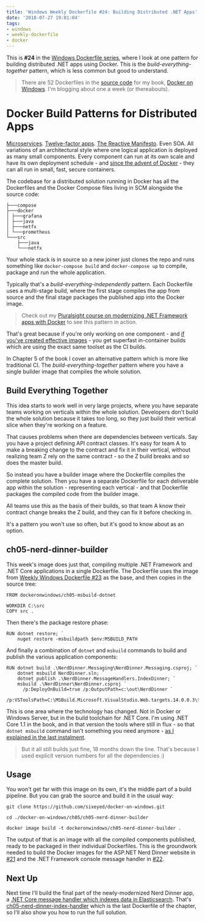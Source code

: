 ```yaml
---
title: 'Windows Weekly Dockerfile #24: Building Distributed .NET Apps'
date: '2018-07-27 19:01:04'
tags:
- windows
- weekly-dockerfile
- docker
---
```


This is **#24** in the [Windows Dockerfile series](/tag/weekly-dockerfile/), where I look at one pattern for building distributed .NET apps using Docker. This is the _build-everything-together_ pattern, which is less common but good to understand.

> There are 52 Dockerfiles in the [source code](http://github.com/sixeyed/docker-on-windows) for my book, [Docker on Windows](https://www.amazon.com/Docker-Windows-101-Production-ebook/dp/B0711Y4J9K). I'm blogging about one a week (or thereabouts).

# Docker Build Patterns for Distributed Apps

[Microservices](https://www.nginx.com/resources/library/microservices-reference-architecture/). [Twelve-factor apps](https://12factor.net). [The Reactive Manifesto](https://pluralsight.pxf.io/c/1197078/424552/7490?u=https%3A%2F%2Fwww.pluralsight.com%2Fcourses%2Fimplementing-reactive-manifesto-azure-aws). Even SOA. All variations of an architectural style where one logical application is deployed as many small components. Every component can run at its own scale and have its own deployment schedule - and [since the advent of Docker](https://github.com/sixeyed/docker-on-windows/blob/master/preface.md) - they can all run in small, fast, secure containers.

The codebase for a distributed solution running in Docker has all the Dockerfiles and the Docker Compose files living in SCM alongside the source code:

    ├───compose
    ├───docker
    │ ├───grafana
    │ ├───java
    │ ├───netfx
    │ └───prometheus
    └───src
        ├───java
        └───netfx

Your whole stack is in source so a new joiner just clones the repo and runs something like `docker-compose build` and `docker-compose up` to compile, package and run the whole application.

Typically that's a _build-everything-independently_ pattern. Each Dockerfile uses a multi-stage build, where the first stage compiles the app from source and the final stage packages the published app into the Docker image.

> Check out my [Pluralsight course on modernizing .NET Framework apps with Docker](https://pluralsight.pxf.io/c/1197078/424552/7490?u=https%3A%2F%2Fwww.pluralsight.com%2Fcourses%2Fmodernizing-dotnet-framework-apps-docker) to see this pattern in action.

That's great because if you're only working on one component - and [if you've created effective images](https://dockercon2018.hubs.vidyard.com/watch/YppHjLzVXAoF2PaRg3oQRs) - you get superfast in-container builds which are using the exact same toolset as the CI builds.

In Chapter 5 of the book I cover an alternative pattern which is more like traditional CI. The _build-everything-together_ pattern where you have a single builder image that compiles the whole solution.

## Build Everything Together

This idea starts to work well in very large projects, where you have separate teams working on verticals within the whole solution. Developers don't build the whole solution because it takes too long, so they just build their vertical slice when they're working on a feature.

That causes problems when there are dependencies between verticals. Say you have a project defining API contract classes. It's easy for team A to make a breaking change to the contract and fix it in their vertical, without realizing team Z rely on the same contract - so the Z build breaks and so does the master build.

So instead you have a builder image where the Dockerfile compiles the complete solution. Then you have a separate Dockerfile for each deliverable app within the solution - representing each vertical - and that Dockerfile packages the compiled code from the builder image.

All teams use this as the basis of their builds, so that team A know their contract change breaks the Z build, and they can fix it before checking in.

It's a pattern you won't use so often, but it's good to know about as an option.

## ch05-nerd-dinner-builder

This week's image does just that, compiling multiple .NET Framework and .NET Core applications in a single Dockerfile. The Dockerfile uses the image from [Weekly Windows Dockerfile #23](/windows-weekly-dockerfile-23/) as the base, and then copies in the source tree:

    FROM dockeronwindows/ch05-msbuild-dotnet
    
    WORKDIR C:\src
    COPY src .

Then there's the package restore phase:

    RUN dotnet restore; `
        nuget restore -msbuildpath $env:MSBUILD_PATH

And finally a combination of `dotnet` and `msbuild` commands to build and publish the various application components:

    RUN dotnet build .\NerdDinner.Messaging\NerdDinner.Messaging.csproj; `
        dotnet msbuild NerdDinner.sln; `
        dotnet publish .\NerdDinner.MessageHandlers.IndexDinner; `
        msbuild .\NerdDinner\NerdDinner.csproj `      
          /p:DeployOnBuild=true /p:OutputPath=c:\out\NerdDinner `
          /p:VSToolsPath=C:\MSBuild.Microsoft.VisualStudio.Web.targets.14.0.0.3\tools\VSToolsPath

This is one area where the technology has changed. Not in Docker or Windows Server, but in the build toolchain for .NET Core. I'm using .NET Core 1.1 in the book, and in that version the tools where still in flux - so that `dotnet msbuild` command isn't something you need anymore - [as I explained in the last instalment](/windows-weekly-dockerfile-23/).

> But it all still builds just fine, 18 months down the line. That's because I used explicit version numbers for all the dependencies :)

## Usage

You won't get far with this image on its own, it's the middle part of a build pipeline. But you can grab the source and build it in the usual way:

    git clone https://github.com/sixeyed/docker-on-windows.git
    
    cd ./docker-on-windows/ch05/ch05-nerd-dinner-builder
    
    docker image build -t dockeronwindows/ch05-nerd-dinner-builder .

The output of that is an image with all the compiled components published, ready to be packaged in their individual Dockerfiles. This is the groundwork needed to build the Docker images for the ASP.NET Nerd Dinner website in [#21](/windows-weekly-dockerfile-21-nerd-dinner/) and the .NET Framework console message handler in [#22](/windows-weekly-dockerfile-2-2/).

## Next Up

Next time I'll build the final part of the newly-modernized Nerd Dinner app, a [.NET Core message handler which indexes data in Elasticsearch](https://github.com/sixeyed/docker-on-windows/tree/master/ch05/src/NerdDinner.MessageHandlers.IndexDinner). That's [ch05-nerd-dinner-index-handler](https://github.com/sixeyed/docker-on-windows/blob/master/ch05/ch05-nerd-dinner-index-handler/Dockerfile) which is the last Dockerfile of the chapter, so I'll also show you how to run the full solution.

<!--kg-card-end: markdown-->